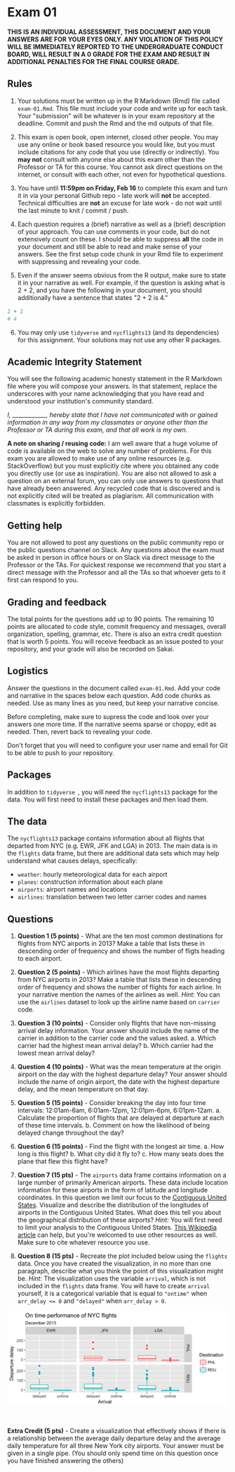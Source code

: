 # Exam 01

**THIS IS AN INDIVIDUAL ASSESSMENT, THIS DOCUMENT AND YOUR ANSWERS ARE FOR YOUR EYES ONLY. ANY VIOLATION OF THIS POLICY WILL BE IMMEDIATELY REPORTED TO THE UNDERGRADUATE CONDUCT BOARD, WILL RESULT IN A 0 GRADE FOR THE EXAM AND RESULT IN ADDITIONAL PENALTIES FOR THE FINAL COURSE GRADE.**

## Rules

1. Your solutions must be written up in the R Markdown (Rmd) file called `exam-01.Rmd`. This file must include your code and write up for each task. Your "submission" will be whatever is in your exam repository at the deadline. Commit and push the Rmd and the md outputs of that file.

2. This exam is open book, open internet, closed other people. You may use any online or book based resource you would like, but you must include citations for any code that you use (directly or indirectly). You **may not** consult with anyone else about this exam other than the Professor or TA for this course. You cannot ask direct questions on the internet, or consult with each other, not even for hypothetical questions.

3. You have until **11:59pm on Friday, Feb 16** to complete this exam and turn it in via your personal Github repo - late work will **not** be accepted. Technical difficulties are **not** an excuse for late work - do not wait until the last minute to knit / commit / push.

4. Each question requires a (brief) narrative as well as a 
(brief) description of your approach. You can use comments in your code, but do not extensively count on these. I should be able to suppress **all** the code in your document and still be able to read and make sense of your answers. See the first setup code chunk in your Rmd file to experiment with suppressing and revealing your code. 

5. Even if the answer seems obvious from the R output, make sure to state it in your narrative as well. For example, if the question is asking what is 2 + 2, and you have the following in your document, you should additionally have a sentence that states "2 + 2 is 4."

```r
2 + 2
# 4
```

6. You may only use `tidyverse` and `nycflights13` (and its dependencies) for this assignment. Your solutions may not use any other R packages.

## Academic Integrity Statement

You will see the following academic honesty statement in the R Markdown file where you will compose your answers. In that statement, replace the underscores with your name acknowledging that you have read and understood your institution's community standard.

*I, ____________, hereby state that I have not communicated with or gained information in any way from my classmates or anyone other than the Professor or TA during this exam, and that all work is my own.*

**A note on sharing / reusing code:** I am well aware that a huge volume of code is available on the web to solve any number of problems. For this exam you are allowed to make use of any online resources (e.g. StackOverflow) but you must explicitly cite where you obtained any code you directly use (or use as inspiration). You are also not allowed to ask a question on an external forum, you can only use answers to questions that have already been answered.
Any recycled code that is discovered and is not explicitly cited will be treated as plagiarism. All communication with classmates is explicitly forbidden.

## Getting help

You are not allowed to post any questions on the public community repo or the public questions channel on Slack. Any questions about the exam must be asked in person in office hours or on Slack via direct message to the Professor or the TAs. For quickest response we recommend that you start a direct message with the Professor and all the TAs so that whoever gets to it first can respond to you.

## Grading and feedback

The total points for the questions add up to 90 points. The remaining 10 points are allocated to code style, commit frequency and messages, overall organization, spelling, grammar, etc. There is also an extra credit question that is worth 5 points. You will receive feedback as an issue posted to your repository, and your grade will also be recorded on Sakai.

## Logistics

Answer the questions in the document called `exam-01.Rmd`. Add your code and narrative in the spaces below each question. Add code chunks as needed. Use as many lines as you need, but keep your narrative concise.

Before completing, make sure to supress the code and look over your answers one more time. If the narrative seems sparse or choppy, edit as needed. Then, revert back to revealing your code.

Don't forget that you will need to configure your user name and email for Git to be able to push to your repository.

## Packages

In addition to `tidyverse `, you will need the `nycflights13` package for the data. You will first need to install these packages and then load them.

## The data

The `nycflights13` package contains information about all flights that departed from NYC (e.g. EWR, JFK and LGA) in 2013. The main data is in the `flights` data frame, but there are additional data sets which may help understand what causes delays, specifically:

* `weather`: hourly meteorological data for each airport
* `planes`: construction information about each plane
* `airports`: airport names and locations
* `airlines`: translation between two letter carrier codes and names

## Questions 

1. **Question 1 (5 points)** - What are the ten most common destinations for flights from NYC airports in 2013? Make a table that lists these in descending order of frequency and shows the number of fligts heading to each airport.

2. **Question 2 (5 points)** - Which airlines have the most flights departing from NYC airports in 2013? Make a table that lists these in descending order of frequency and shows the number of flights for each airline. In your narrative mention the names of the airlines as well. *Hint:* You can use the `airlines` dataset to look up the airline name based on `carrier` code.

3. **Question 3 (10 points)** - Consider only flights that have non-missing arrival delay information. Your answer should include the name of the carrier in addition to the carrier code and the values asked.
    a. Which carrier had the highest mean arrival delay? 
    b. Which carrier had the lowest mean arrival delay?

4. **Question 4 (10 points)** - What was the mean temperature at the origin airport on the day with the highest departure delay? Your answer should include the name of origin airport, the date with the highest departure delay, and the mean temperature on that day.

5. **Question 5 (15 points)** - Consider breaking the day into four time intervals: 12:01am-6am, 6:01am-12pm, 12:01pm-6pm, 6:01pm-12am. 
    a. Calculate the proportion of flights that are delayed at departure at each of these time intervals. 
    b. Comment on how the likelihood of being delayed change throughout the day?

6. **Question 6 (15 points)** - Find the flight with the longest air time. 
    a. How long is this flight? 
    b. What city did it fly to? 
    c. How many seats does the plane that flew this flight have?

7. **Question 7 (15 pts)** - The `airports` data frame contains information on a large number of primarily American airports. These data include location information for these airports in the form of latitude and longitude coordinates. In this question we limit our focus to the [Contiguous United States](https://en.wikipedia.org/wiki/Contiguous_United_States). Visualize and describe the distribution of the longitudes of airports in the Contiguous United States. What does this tell you about the geographical distribution of these airports? *Hint:* You will first need to limit your analysis to the Contiguous United States. [This Wikipedia article](https://en.wikipedia.org/wiki/List_of_extreme_points_of_the_United_States) can help, but you're welcomed to use other resources as well. Make sure to cite whatever resource you use.

8. **Question 8 (15 pts)** - Recreate the plot included below using the `flights` data. Once you have created the visualization, in no more than one paragraph, describe what you think the point of this visualization might be. *Hint:* The visualization uses the variable `arrival`, which is not included in the `flights` data frame. You will have to create `arrival` yourself, it is a categorical variable that is equal to `"ontime"` when `arr_delay <= 0` and `"delayed"` when `arr_delay > 0`. 

![](img/plot-to-recreate.png)

<br>

**Extra Credit (5 pts)** - Create a visualization that effectively shows if there is a relationship between the average daily departure delay and the average daily temperature for all three New York city airports. Your answer must be given in a single pipe. (You should only spend time on this question once you have finished answering the others)

<br><br>